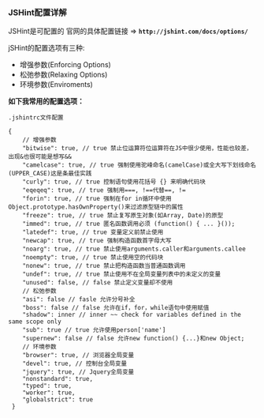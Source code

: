 ### JSHint配置详解
JSHint是可配置的 官网的具体配置链接 =>   **`http://jshint.com/docs/options/`**

jSHint的配置选项有三种:
* 增强参数(Enforcing Options)
* 松弛参数(Relaxing Options)
* 环境参数(Enviroments)

**如下我常用的配置选项：**


`.jshintrc文件配置`
```
{
  	// 增强参数
	"bitwise": true, // true 禁止位运算符位运算符在JS中很少使用，性能也较差，出现&也很可能是想写&&
	"camelcase": true, // true 强制使用驼峰命名(camelCase)或全大写下划线命名(UPPER_CASE)这是条最佳实践
	"curly": true, // true 控制语句使用花括号 {} 来明确代码块
	"eqeqeq": true, // true 强制用===, !==代替==, !=
	"forin": true, // true 强制在for in循环中使用Object.prototype.hasOwnProperty()来过滤原型链中的属性
	"freeze": true, // true 禁止复写原生对象(如Array, Date)的原型
	"immed": true, // true 匿名函数调用必须 (function() { ... }());
	"latedef": true, // true 变量定义前禁止使用
	"newcap": true, // true 强制构造函数首字母大写
	"noarg": true, // true 禁止使用arguments.caller和arguments.callee
	"noempty": true, // true 禁止使用空的代码块
	"nonew": true, // true 禁止把构造函数当普通函数调用
	"undef": true, // true 禁止使用不在全局变量列表中的未定义的变量
	"unused": false, // false 禁止定义变量却不使用
 	// 松弛参数
	"asi": false // fasle 允许分号补全
	"boss": false // false 允许在if，for，while语句中使用赋值
	"shadow": inner // inner ~~ check for variables defined in the same scope only
	"sub": true // true 允许使用person['name']
	"supernew": false // false 允许new function() {...}和new Object;
	// 环境参数
   	"browser": true, // 浏览器全局变量
    "devel": true, // 控制台全局变量
    "jquery": true, // Jquery全局变量
    "nonstandard": true,
    "typed": true,
    "worker": true,
    "globalstrict": true
 }
 ```
